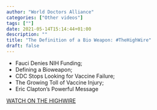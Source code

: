 ```yaml
---
author: "World Doctors Alliance"
categories: ["Other videos"]
tags: [""]
date: 2021-05-14T15:14:44+01:00
description: ""
title: "The Definition of a Bio Weapon: #TheHighWire"
draft: false
---
```


- Fauci Denies NIH Funding; 
- Defining a Bioweapon; 
- CDC Stops Looking for Vaccine Failure; 
- The Growing Toll of Vaccine Injury; 
- Eric Clapton’s Powerful Message

[WATCH ON THE HIGHWIRE](https://thehighwire.com/videos/the-definition-of-a-bio-weapon/)